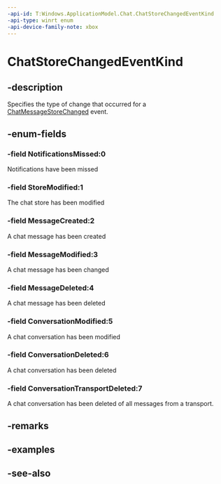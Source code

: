 ```yaml
---
-api-id: T:Windows.ApplicationModel.Chat.ChatStoreChangedEventKind
-api-type: winrt enum
-api-device-family-note: xbox
---
```


<!-- Enumeration syntax
public enum Windows.ApplicationModel.Chat.ChatStoreChangedEventKind : int
-->

# ChatStoreChangedEventKind

## -description
Specifies the type of change that occurred for a [ChatMessageStoreChanged](chatmessagestorechangedeventargs.md) event.

## -enum-fields
### -field NotificationsMissed:0
Notifications have been missed

### -field StoreModified:1
The chat store has been modified

### -field MessageCreated:2
A chat message has been created

### -field MessageModified:3
A chat message has been changed

### -field MessageDeleted:4
A chat message has been deleted

### -field ConversationModified:5
A chat conversation has been modified

### -field ConversationDeleted:6
A chat conversation has been deleted

### -field ConversationTransportDeleted:7
A chat conversation has been deleted of all messages from a transport.


## -remarks

## -examples

## -see-also